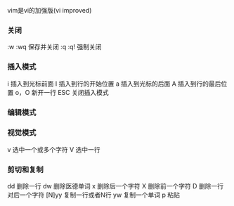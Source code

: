 vim是vi的加强版(vi improved)

### 关闭 ###
:w
:wq 保存并关闭
:q
:q! 强制关闭


### 插入模式 ###
i 插入到光标前面
I 插入到行的开始位置
a 插入到光标的后面
A 插入到行的最后位置
o，O 新开一行
ESC 关闭插入模式


### 编辑模式 ###


### 视觉模式 ###
v 选中一个或多个字符
V 选中一行


### 剪切和复制 ###
dd 删除一行
dw 删除医德单词
x  删除后一个字符
X  删除前一个字符
D  删除一行对后一个字符
[N]yy 复制一行或者N行
yw 复制一个单词
p 粘贴